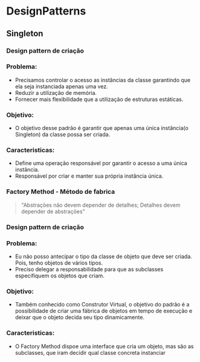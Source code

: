 # DesignPatterns

Singleton
------------

### Design pattern de criação

### Problema:
- Precisamos controlar o acesso as instâncias da classe garantindo que ela seja instanciada apenas uma vez.
- Reduzir a utilização de memória.
- Fornecer mais flexibilidade que a utilização de estruturas estáticas.

### Objetivo:

- O objetivo desse padrão é garantir que apenas uma única instância(o Singleton) da classe possa ser criada.

### Caracteristicas:

- Define uma operação responsável por garantir o acesso a uma única instância.
- Responsável por criar e manter sua própria instância única.

### Factory Method - Método de fabrica

> "Abstrações não devem depender de detalhes; Detalhes devem depender de abstrações"

### Design pattern de criação

### Problema:
- Eu não posso antecipar o tipo da classe de objeto que deve ser criada. Pois, tenho objetos de vários tipos.
- Preciso delegar a responsabilidade para que as subclasses especifiquem os objetos que criam.

### Objetivo:
- Também conhecido como Construtor Virtual, o objetivo do padrão é a possibilidade de criar uma fábrica de objetos em tempo de execução e deixar que o objeto decida seu tipo dinamicamente.

### Caracteristicas:
- O Factory Method dispoe uma interface que cria um objeto, mas são as subclasses, que iram decidir qual classe concreta instanciar
